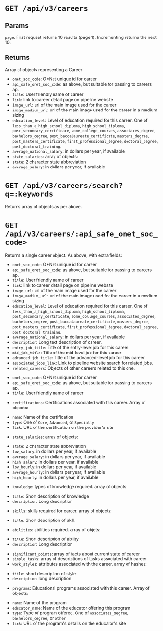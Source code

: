 # `GET /api/v3/careers`

## Params

`page`: First request returns 10 results (page 1). Incrementing returns the next 10.

## Returns

Array of objects representing a Career

* `onet_soc_code`: O\*Net unique id for career
* `api_safe_onet_soc_code`: as above, but suitable for passing to careers api.
* `title`:  User friendly name of career
* `link`:  link to career detail page on pipeline website
* `image_url`:  url of the main image used for the career
* `image_medium_url`:  url of the main image used for the career in a medium sizing
* `education_level`: Level of education required for this career. One of `less_than_a_high_school_diploma`, `high_school_diploma`, `post_secondary_certificate`, `some_college_courses`, `associates_degree`, `bachelors_degree`, `post_baccalaureate_certificate`, `masters_degree`, `post_masters_certificate`, `first_professional_degree`, `doctoral_degree`, `post_doctoral_training`.
* `average_national_salary`:  in dollars per year, if available
* `state_salaries`:  array of objects:
*   `state`: 2 character state abbreviation
*   `average_salary`: in dollars per year, if available

# `GET /api/v3/careers/search?q=:keywords`

Returns array of objects as per above.

# `GET /api/v3/careers/:api_safe_onet_soc_code>`

Returns a single career object.  As above, with extra fields:

* `onet_soc_code`: O\*Net unique id for career
* `api_safe_onet_soc_code`: as above, but suitable for passing to careers api.
* `title`:  User friendly name of career
* `link`:  link to career detail page on pipeline website
* `image_url`:  url of the main image used for the career
* `image_medium_url`:  url of the main image used for the career in a medium sizing
* `education_level`: Level of education required for this career. One of `less_than_a_high_school_diploma`, `high_school_diploma`, `post_secondary_certificate`, `some_college_courses`, `associates_degree`, `bachelors_degree`, `post_baccalaureate_certificate`, `masters_degree`, `post_masters_certificate`, `first_professional_degree`, `doctoral_degree`, `post_doctoral_training`.
* `average_national_salary`:  in dollars per year, if available
* `description`:  Long text description of career.
* `entry_job_title`: Title of the entry-level job for this career
* `mid_job_title`: Title of the mid-level job for this career
* `advanced_job_title`: Title of the advanced-level job for this career
* `associated_jobs_link`:  Link to pipeline website search for related jobs.
* `related_careers`: Objects of other careers related to this one.
-   `onet_soc_code`: O\*Net unique id for career
-   `api_safe_onet_soc_code`: as above, but suitable for passing to careers api.
-   `title`:  User friendly name of career
* `certifications`: Certifications associated with this career. Array of objects:
-   `name`: Name of the certification
-   `type`: One of `Core`, `Advanced`, or `Specialty`
-   `link`: URL of the certification on the provider's site
* `state_salaries`:  array of objects:
-   `state`: 2 character state abbreviation
-   `low_salary`: in dollars per year, if available
-   `average_salary`: in dollars per year, if available
-   `high_salary`: in dollars per year, if available
-   `low_hourly`: in dollars per year, if available
-   `average_hourly`: in dollars per year, if available
-   `high_hourly`: in dollars per year, if available
* `knowledge`: types of knowledge required.  array of objects:
-   `title`:  Short description of knowledge
-   `description`:  Long description
* `skills`:  skills required for career.  array of objects:
-   `title`:  Short description of skill.
* `abilities`:  abilities required.  array of objets:
-   `title`:  Short description of ability
-   `description`:  Long description
* `significant_points`:  array of facts about current state of career
* `simple_tasks`:  array of descriptions of tasks associated with career
* `work_styles`: attributes associated with the career.  array of hashes:
-   `title`:  short description of style
-   `description`:  long description
* `programs`: Educational programs associated with this career. Array of objects:
-   `name`: Name of the program
-   `educator_name`: Name of the educator offering this program
-   `type`: Type of program offered. One of `associates_degree`, `bachelors_degree`, or `other`
-   `link`: URL of the program's details on the educator's site
